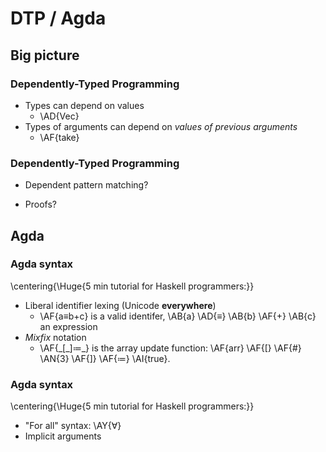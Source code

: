 DTP / Agda
==========

Big picture
-----------

### Dependently-Typed Programming ###

  * Types can depend on values
      + \AD{Vec}
  * Types of arguments can depend on _values of previous arguments_
      + \AF{take}

### Dependently-Typed Programming ###

  * Dependent pattern matching?

  * Proofs?


Agda
----

### Agda syntax ###

\centering{\Huge{5 min tutorial for Haskell programmers:}}

  * Liberal identifier lexing (Unicode **everywhere**)
      + \AF{a≡b+c} is a valid identifer, \AB{a} \AD{≡} \AB{b} \AF{+} \AB{c} an expression
  * _Mixfix_ notation
      + \AF{\_[\_]≔\_} is the array update function: \AF{arr} \AF{[} \AF{#} \AN{3} \AF{]} \AF{≔} \AI{true}.

### Agda syntax ###

\centering{\Huge{5 min tutorial for Haskell programmers:}}

  * "For all" syntax: \AY{∀}
  * Implicit arguments
